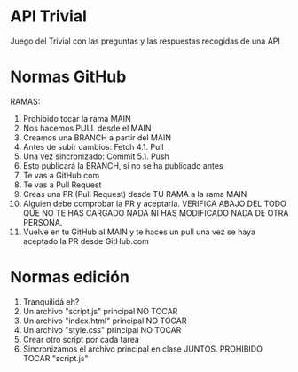 # API Trivial
Juego del Trivial con las preguntas y las respuestas recogidas de una API

# Normas GitHub

RAMAS:

1. Prohibido tocar la rama MAIN
2. Nos hacemos PULL desde el MAIN
3. Creamos una BRANCH a partir del MAIN
4. Antes de subir cambios: Fetch
  4.1. Pull
5. Una vez sincronizado: Commit
  5.1. Push
6. Esto publicará la BRANCH, si no se ha publicado antes
7. Te vas a GitHub.com
8. Te vas a Pull Request
9. Creas una PR (Pull Request) desde TU RAMA a la rama MAIN
10. Alguien debe comprobar la PR y aceptarla. VERIFICA ABAJO DEL TODO QUE NO TE HAS CARGADO
 NADA NI HAS MODIFICADO NADA DE OTRA PERSONA.
11. Vuelve en tu GitHub al MAIN y te haces un pull una vez se haya aceptado la PR desde GitHub.com

# Normas edición
1. Tranquilidá eh?
2. Un archivo "script.js" principal NO TOCAR
3. Un archivo "index.html" principal NO TOCAR
4. Un archivo "style.css" principal NO TOCAR
5. Crear otro script por cada tarea
6. Sincronizamos el archivo principal en clase JUNTOS. PROHIBIDO TOCAR "script.js"
